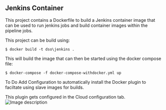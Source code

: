 ## Jenkins Container

This project contains a Dockerfile to build a Jenkins container image that can be used to run jenkins jobs and build container images within the pipeline jobs.

This project can be build using:

 ```$ docker build -t dso\jenkins .```

This will build the image that can then be started using the docker compose file:

 ```$ docker-compose -f docker-compose-withdocker.yml up ```


To Do
Add Configuration to automatically install the Docker plugin to faciltate using slave images for builds.

This plugin gets configured in the Cloud configuration tab. 
![Image description](https://github.dev.taptechlab.net/devsecops/jenkins/blob/master/configuringClouds.png)

